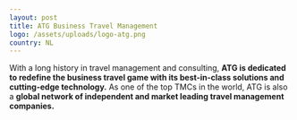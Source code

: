 ```yaml
---
layout: post
title: ATG Business Travel Management
logo: /assets/uploads/logo-atg.png
country: NL
---
```

With a long history in travel management and consulting, **ATG is dedicated to redefine the business travel game with its best-in-class solutions and cutting-edge technology.** As one of the top TMCs in the world, ATG is also a **global network of independent and market leading travel management companies.**